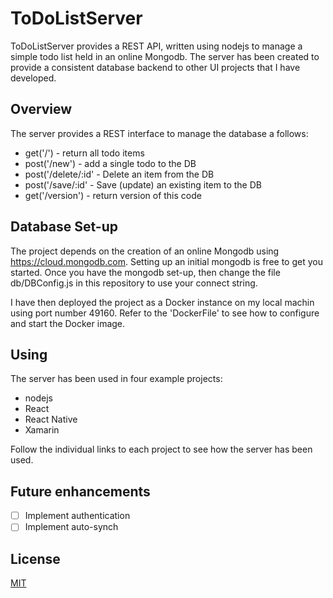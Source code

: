 # ToDoListServer

ToDoListServer provides a REST API, written using nodejs to manage a simple todo list held in an online Mongodb.
The server has been created to provide a consistent database backend to other UI projects that I have developed.

## Overview

The server provides a REST interface to manage the database a follows:

*  get('/')              - return all todo items
*  post('/new')          - add a single todo to the DB
*  post('/delete/:id'    - Delete an item from the DB
*  post('/save/:id'      - Save (update) an existing item to the DB
*  get('/version')       - return version of this code

## Database Set-up

The project depends on the creation of an online Mongodb using https://cloud.mongodb.com.
Setting up an initial mongodb is free to get you started.
Once you have the mongodb set-up, then change the file db/DBConfig.js in this repository to use your connect string.

I have then deployed the project as a Docker instance on my local machin using port number 49160. Refer to the 'DockerFile' to see how to configure and start the Docker image.

## Using

The server has been used in four example projects:

* nodejs
* React
* React Native
* Xamarin

Follow the individual links to each project to see how the server has been used.

## Future enhancements
- [ ] Implement authentication
- [ ] Implement auto-synch

## License
[MIT](https://choosealicense.com/licenses/mit/)

